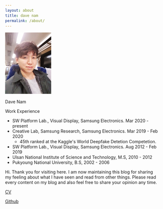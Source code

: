 ```yaml
---
layout: about
title: dave nam
permalink: /about/
---
```


![title](./assets/profile.jpg)

Dave Nam

Work Experience

* SW Platform Lab., Visual Display, Samsung Electronics. Mar 2020 - present
* Creative Lab, Samsung Research, Samsung Electronics. Mar 2019 - Feb 2020
  * 45th ranked at the Kaggle's World Deepfake Detetion Competetion.
* SW Platform Lab., Visual Display, Samsung Electronics. Aug 2012 - Feb 2019
* Ulsan National Institute of Science and Technology, M.S, 2010 - 2012
* Pukyoung National University, B.S, 2002 - 2006 

Hi. Thank you for visiting here. I am now maintaining this blog for sharing my feeling about what I have seen and read from other things. Please read every content on my blog and also feel free to share your opinion any time. 

[CV](/assets/file/jinwoo-cv.pdf)

[Github](https://github.com/junimnjw)    